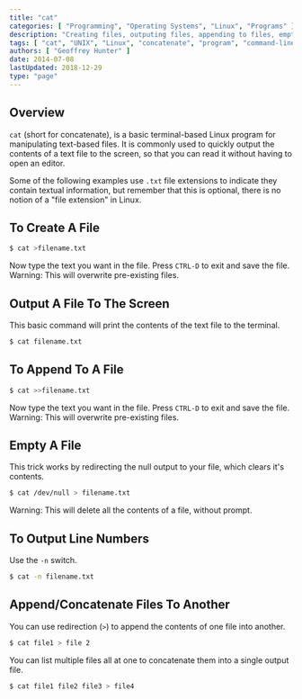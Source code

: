 ```yaml
---
title: "cat"
categories: [ "Programming", "Operating Systems", "Linux", "Programs" ]
description: "Creating files, outputing files, appending to files, emptying files and more info on the command-line UNIX program called cat."
tags: [ "cat", "UNIX", "Linux", "concatenate", "program", "command-line" ]
authors: [ "Geoffrey Hunter" ]
date: 2014-07-08
lastUpdated: 2018-12-29
type: "page"
---
```


## Overview

`cat` (short for concatenate), is a basic terminal-based Linux program for manipulating text-based files. It is commonly used to quickly output the contents of a text file to the screen, so that you can read it without having to open an editor.

Some of the following examples use `.txt` file extensions to indicate they contain textual information, but remember that this is optional, there is no notion of a "file extension" in Linux.

## To Create A File

```sh    
$ cat >filename.txt
```  

Now type the text you want in the file. Press `CTRL-D` to exit and save the file. Warning: This will overwrite pre-existing files.

## Output A File To The Screen

This basic command will print the contents of the text file to the terminal.

```sh    
$ cat filename.txt
```  

## To Append To A File

```sh    
$ cat >>filename.txt
```

Now type the text you want in the file. Press `CTRL-D` to exit and save the file. Warning: This will overwrite pre-existing files.

## Empty A File

This trick works by redirecting the null output to your file, which clears it's contents.

```sh    
$ cat /dev/null > filename.txt
```

Warning: This will delete all the contents of a file, without prompt.

## To Output Line Numbers

Use the `-n` switch.

```sh    
$ cat -n filename.txt
```

## Append/Concatenate Files To Another

You can use redirection (`>`) to append the contents of one file into another.

```sh
$ cat file1 > file 2
```

You can list multiple files all at one to concatenate them into a single output file.

```sh
$ cat file1 file2 file3 > file4
```

